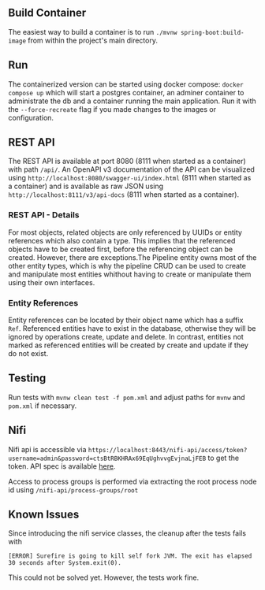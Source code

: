 ## Build Container
The easiest way to build a container is to run `./mvnw spring-boot:build-image` from within the project's main directory.

## Run
The containerized version can be started using docker compose: `docker compose up` which will start a postgres container, an adminer container to administrate the db and a container running the main application. Run it with the `--force-recreate` flag if you made changes to the images or configuration. 
## REST API
The REST API is available at port 8080 (8111 when started as a container) with path `/api/`.
An OpenAPI v3 documentation of the API can be visualized using `http://localhost:8080/swagger-ui/index.html` (8111 when started as a container) and is available as raw JSON using `http://localhost:8111/v3/api-docs` (8111 when started as a container).
### REST API - Details
For most objects, related objects are only referenced by UUIDs or entity references which also contain a type. This implies that the referenced objects have to be created first, before the referencing object can be created.
However, there are exceptions.The Pipeline entity owns most of the other entity types, which is why the pipeline CRUD can be used to create and manipulate most entities whithout having to create or manipulate them using their own interfaces.
### Entity References
Entity references can be located by their object name which has a suffix `Ref`. Referenced entities have to exist in the database, otherwise they will be ignored by operations create, update and delete. In contrast, entities not marked as referenced entities will be created by create and update if they do not exist.
## Testing
Run tests with `mvnw clean test -f pom.xml` and adjust paths for `mvnw` and `pom.xml` if necessary.

## Nifi
Nifi api is accessible via `https://localhost:8443/nifi-api/access/token?username=admin&password=ctsBtRBKHRAx69EqUghvvgEvjnaLjFEB` to get the token. API spec is available [here](https://nifi.apache.org/docs/nifi-docs/rest-api/index.html).

Access to process groups is performed via extracting the root process node id using `/nifi-api/process-groups/root`

## Known Issues
Since introducing the nifi service classes, the cleanup after the tests fails with
```
[ERROR] Surefire is going to kill self fork JVM. The exit has elapsed 30 seconds after System.exit(0).
```
This could not be solved yet. However, the tests work fine.